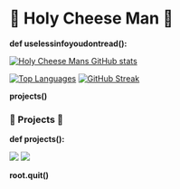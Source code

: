 # 🧀 Holy Cheese Man 🧀

**def uselessinfoyoudontread():**

[![Holy Cheese Mans GitHub stats](https://github-readme-stats.vercel.app/api?username=holycheeseman&theme=dark&card_width=1000)](https://github.com/holycheeseman/github-readme-stats)

[![Top Languages](https://github-readme-stats.vercel.app/api/top-langs/?username=holycheeseman&theme=dark&layout=compact&card_width=1000)](https://github.com/holycheeseman/github-readme-stats)
[![GitHub Streak](https://github-readme-streak-stats.herokuapp.com?user=HolyCheeseMan&theme=dark&card_width=1000)](https://git.io/streak-stats)

**projects()**

### 🧀 Projects 🧀

**def projects():**

[<img src="https://i.imgur.com/0PXigEt.png">](https://github.com/HolyCheeseMan/Cheese-Scripting/blob/Main/README.md)
[<img src="https://i.imgur.com/neg1ODw.png">](https://github.com/HolyCheeseMan/CheeseScriptingPLUS?tab=readme-ov-file)

**root.quit()**
